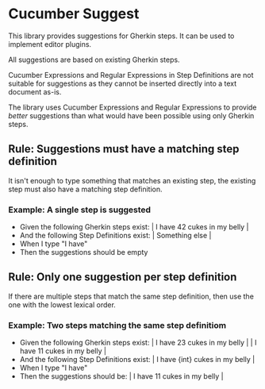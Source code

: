 # Cucumber Suggest

This library provides suggestions for Gherkin steps. It can be used to implement editor plugins.

All suggestions are based on existing Gherkin steps. 

Cucumber Expressions and Regular Expressions in Step Definitions are not suitable
for suggestions as they cannot be inserted directly into a text document as-is.

The library uses Cucumber Expressions and Regular Expressions to provide *better*
suggestions than what would have been possible using only Gherkin steps.

## Rule: Suggestions must have a matching step definition

It isn't enough to type something that matches an existing step,
the existing step must also have a matching step definition.

### Example: A single step is suggested

* Given the following Gherkin steps exist:
  | I have 42 cukes in my belly |
* And the following Step Definitions exist:
  | Something else |
* When I type "I have"
* Then the suggestions should be empty

## Rule: Only one suggestion per step definition

If there are multiple steps that match the same step definition,
then use the one with the lowest lexical order.

### Example: Two steps matching the same step definitiom

* Given the following Gherkin steps exist:
  | I have 23 cukes in my belly |
  | I have 11 cukes in my belly |
* And the following Step Definitions exist:
  | I have {int} cukes in my belly |
* When I type "I have"
* Then the suggestions should be:
  | I have 11 cukes in my belly |
